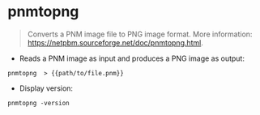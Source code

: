 # pnmtopng

> Converts a PNM image file to PNG image format.
> More information: <https://netpbm.sourceforge.net/doc/pnmtopng.html>.

- Reads a PNM image as input and produces a PNG image as output:

`pnmtopng  > {{path/to/file.pnm}}`

- Display version:

`pnmtopng -version`
